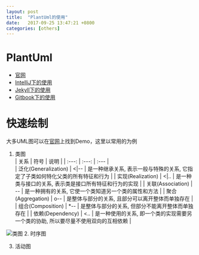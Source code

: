 ```yaml
---
layout: post
title:  "PlantUml的使用"
date:   2017-09-25 13:47:21 +0800
categories: [others]
---
```

# PlantUml
- [官网](http://plantuml.com)
- [IntelliJ下的使用](http://blog.csdn.net/imduan/article/details/53857921)
- [Jekyll下的使用](https://github.com/yjpark/jekyll-plantuml)
- [Gitbook下的使用](https://github.com/lyhcode/gitbook-plugin-plantuml)

# 快速绘制
大多UML图可以在[官网](http://plantuml.com)上找到Demo，这里以常用的为例  
1. 类图  
| 关系 | 符号 | 说明 |
| :---: | :---: | :--- |  
| 泛化(Generalization) | &lt;&#124;-- | 是一种继承关系, 表示一般与特殊的关系, 它指定了子类如何特化父类的所有特征和行为 |
| 实现(Realization) | &lt;&#124;.. | 是一种类与接口的关系, 表示类是接口所有特征和行为的实现 |
| 关联(Association) | -- | 是一种拥有的关系, 它使一个类知道另一个类的属性和方法 |
| 聚合(Aggregation) | o-- | 是整体与部分的关系, 且部分可以离开整体而单独存在 |
| 组合(Composition) | *-- | 是整体与部分的关系, 但部分不能离开整体而单独存在 |
| 依赖(Dependency) | &lt;.. | 是一种使用的关系,  即一个类的实现需要另一个类的协助, 所以要尽量不使用双向的互相依赖 |

![类图](http://g.gravizo.com/g?@startuml;@enduml)
2. 时序图  

3. 活动图  


